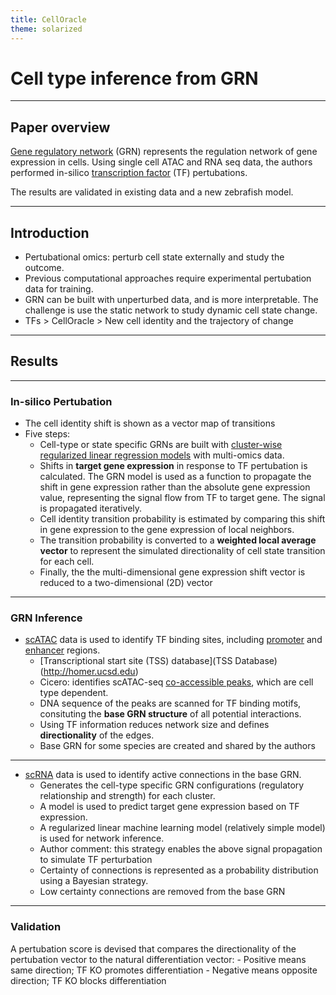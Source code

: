 ```yaml
---
title: CellOracle
theme: solarized
---
```


# Cell type inference from GRN

---

## Paper overview

[Gene regulatory network](Gene%20Regulatory%20Network.md) (GRN) represents the regulation network of gene expression in cells. Using single cell ATAC and RNA seq data, the authors performed in-silico [transcription factor](Transcription%20Factor.md) (TF) pertubations.

The results are validated in existing data and a new zebrafish model.

---

## Introduction

- Pertubational omics: perturb cell state externally and study the outcome.
- Previous computational approaches require experimental pertubation data for training.
- GRN can be built with unperturbed data, and is more interpretable. The challenge is use the static network to study dynamic cell state change.
- TFs > CellOracle > New cell identity and the trajectory of change

---

## Results

---

### In-silico Pertubation

- The cell identity shift is shown as a vector map of transitions
- Five steps:
	- Cell-type or state specific GRNs are built with [cluster-wise regularized linear regression models](Cluster-wise%20Linear%20Regression.md) with multi-omics data.
	- Shifts in **target gene expression** in response to TF pertubation is calculated. The GRN model is used as a function to propagate the shift in gene expression rather than the absolute gene expression value, representing the signal flow from TF to target gene. The signal is propagated iteratively.
	- Cell identity transition probability is estimated by comparing this shift in gene expression to the gene expression of local neighbors.
	- The transition probability is converted to a **weighted local average vector** to represent the simulated directionality of cell state transition for each cell.
	- Finally, the the multi-dimensional gene expression shift vector is reduced to a two-dimensional (2D) vector

---

### GRN Inference

- [scATAC](scATAC-seq.md) data is used to identify TF binding sites, including [promoter](Promoter.md) and [enhancer](Enhancer.md) regions.
	- [Transcriptional start site (TSS) database](TSS Database) (http://homer.ucsd.edu)
	- Cicero: identifies scATAC-seq [co-accessible peaks](scATAC-seq.md##Co-accessible%20Peaks), which are cell type dependent.
	- DNA sequence of the peaks are scanned for TF binding motifs, consituting the **base GRN structure** of all potential interactions.
	- Using TF information reduces network size and defines **directionality** of the edges.
	- Base GRN for some species are created and shared by the authors

---

- [scRNA](scRNA-seq.md) data is used to identify active connections in the base GRN.
	- Generates the cell-type specific GRN configurations (regulatory relationship and strength) for each cluster.
	- A model is used to predict target gene expression based on TF expression.
	- A regularized linear machine learning model (relatively simple model) is used for network inference.
	- Author comment: this strategy enables the above signal propagation to simulate TF perturbation
	- Certainty of connections is represented as a probability distribution using a Bayesian strategy.
	- Low certainty connections are removed from the base GRN

---

### Validation

A pertubation score is devised that compares the directionality of the pertubation vector to the natural differentiation vector:
	- Positive means same direction; TF KO promotes differentiation
	- Negative means opposite direction; TF KO blocks differentiation

